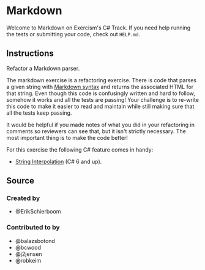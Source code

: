 # Markdown

Welcome to Markdown on Exercism's C# Track.
If you need help running the tests or submitting your code, check out `HELP.md`.

## Instructions

Refactor a Markdown parser.

The markdown exercise is a refactoring exercise. There is code that parses a
given string with [Markdown
syntax](https://guides.github.com/features/mastering-markdown/) and returns the
associated HTML for that string. Even though this code is confusingly written
and hard to follow, somehow it works and all the tests are passing! Your
challenge is to re-write this code to make it easier to read and maintain
while still making sure that all the tests keep passing.

It would be helpful if you made notes of what you did in your refactoring in
comments so reviewers can see that, but it isn't strictly necessary. The most
important thing is to make the code better!

For this exercise the following C# feature comes in handy:

- [String Interpolation](https://docs.microsoft.com/en-us/dotnet/csharp/language-reference/tokens/interpolated) (C# 6 and up).

## Source

### Created by

- @ErikSchierboom

### Contributed to by

- @balazsbotond
- @bcwood
- @j2jensen
- @robkeim